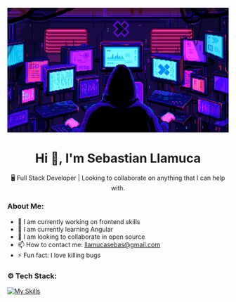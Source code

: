 [![Anurag's GitHub stats](./assets/asd.gif)](./assets/asd.gif)

<h1 align="center">Hi 👋, I'm Sebastian Llamuca</h1>

<p align="center">🖥️ Full Stack Developer | Looking to collaborate on anything that I can help with.</p>

### About Me:

- 🔭 I am currently working on frontend skills
- 🌱 I am currently learning Angular
- 👯 I am looking to collaborate in open source
- 📫 How to contact me: llamucasebas@gmail.com
- ⚡ Fun fact: I love killing bugs

### ⚙️ Tech Stack:

[![My Skills](https://skillicons.dev/icons?i=js,ts,java,react,nextjs,angular,nodejs,express,astro,html,pug,materialui,bootstrap,styledcomponents,css,sass,emotion,tailwind,figma,mysql,postgres,mongodb,prisma,sequelize,redux,git,github,npm,pnpm,yarn,vite)](https://github.com/SebastianLl28)
